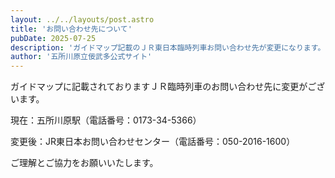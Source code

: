 ```yaml
---
layout: ../../layouts/post.astro
title: 'お問い合わせ先について'
pubDate: 2025-07-25
description: 'ガイドマップ記載のＪＲ東日本臨時列車お問い合わせ先が変更になります。'
author: '五所川原立佞武多公式サイト'
---
```


<div>
<p style="margin-bottom:1em;">ガイドマップに記載されておりますＪＲ臨時列車のお問い合わせ先に変更がございます。</p>
<p>現在：五所川原駅（電話番号：0173-34-5366）</p>
<p style="margin-bottom:1em;">変更後：JR東日本お問い合わせセンター（電話番号：050-2016-1600）</p>
<p>ご理解とご協力をお願いいたします。</p>
</div>
